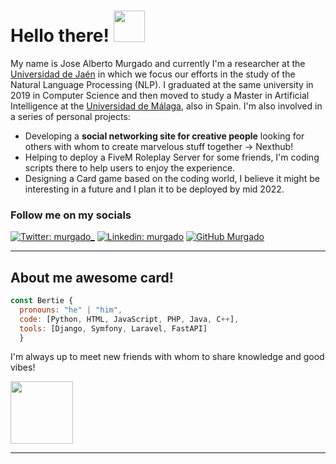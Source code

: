 <h1> Hello there! <img src="https://media0.giphy.com/media/hrdMvhLecxHti6Uy3S/giphy.gif?cid=ecf05e47l76baws7c079789hhshomexllb7rf3qox0mqfw9e&rid=giphy.gif" width="50"></h1>

<p>
  My name is Jose Alberto Murgado and currently I'm a researcher at the <a href="https://www.ujaen.es/en">Universidad de Jaén</a> in which we focus our efforts in the study of the Natural Language Processing (NLP). I graduated at the same university in 2019 in Computer Science and then moved to study a Master in Artificial Intelligence at the <a href="www.uma.es">Universidad de Málaga</a>, also in Spain. I'm also involved in a series of personal projects:
</p>

<ul>
  <li>Developing a <b>social networking site for creative people</b> looking for others with whom to create marvelous stuff together → Nexthub! </li>
  <li>Helping to deploy a FiveM Roleplay Server for some friends, I'm coding scripts there to help users to enjoy the experience.</li>
  <li>Designing a Card game based on the coding world, I believe it might be interesting in a future and I plan it to be deployed by mid 2022.</li>
</ul>

### Follow me on my socials
[![Twitter: murgado_](https://img.shields.io/twitter/follow/murgadoAlberto?style=social)](https://twitter.com/murgadoAlberto)
[![Linkedin: murgado](https://img.shields.io/badge/-murgado-blue?style=flat-square&logo=Linkedin&logoColor=white&link=https://www.linkedin.com/in/mesa-murgado/)](https://www.linkedin.com/in/mesa-murgado/)
[![GitHub Murgado](https://img.shields.io/github/followers/murgado?label=follow&style=social)](https://github.com/murgado)

---

## About me awesome card!

```javascript
const Bertie {
  pronouns: "he" | "him",
  code: [Python, HTML, JavaScript, PHP, Java, C++],
  tools: [Django, Symfony, Laravel, FastAPI]
  }
```
<p>I'm always up to meet new friends with whom to share knowledge and good vibes! </p>
<img src="https://media1.giphy.com/media/mDXbk4pnqMHyU2Dfn3/giphy.gif?cid=ecf05e47mrwlxtubw9yms6q0myxvpd51y73rm6lhy2jmmd2c&rid=giphy.gif" width="100"> 

---
